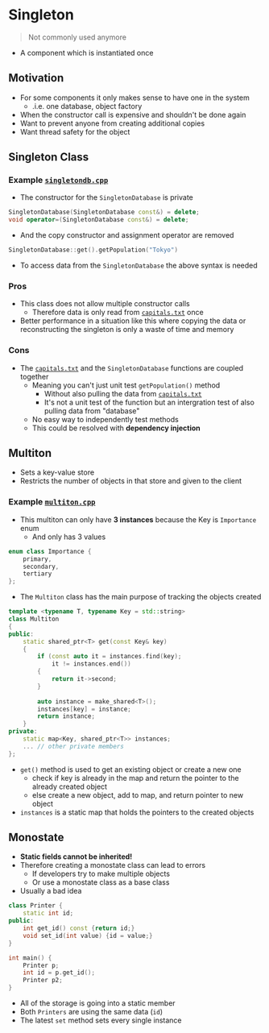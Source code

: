 # Singleton

> Not commonly used anymore
- A component which is instantiated once

## Motivation
- For some components it only makes sense to have one in the system
    - .i.e. one database, object factory
- When the constructor call is expensive and shouldn't be done again
- Want to prevent anyone from creating additional copies
- Want thread safety for the object

## Singleton Class
### Example [`singletondb.cpp`](singletondb.cpp)
- The constructor for the `SingletonDatabase` is private
```cpp
SingletonDatabase(SingletonDatabase const&) = delete;
void operator=(SingletonDatabase const&) = delete;
```
- And the copy constructor and assignment operator are removed
```cpp
SingletonDatabase::get().getPopulation("Tokyo")
```
- To access data from the `SingletonDatabase` the above syntax is needed

### Pros
- This class does not allow multiple constructor calls
    - Therefore data is only read from [`capitals.txt`](capitals.txt) once
- Better performance in a situation like this where copying the data or reconstructing the singleton is only a waste of time and memory

### Cons
- The [`capitals.txt`](capitals.txt) and the `SingletonDatabase` functions are coupled together
    - Meaning you can't just unit test `getPopulation()` method
        - Without also pulling the data from [`capitals.txt`](capitals.txt)
        - It's not a unit test of the function but an intergration test of also pulling data from "database"
    - No easy way to independently test methods 
    - This could be resolved with **dependency injection**

## Multiton 
- Sets a key-value store
- Restricts the number of objects in that store and given to the client

### Example [`multiton.cpp`](multiton.cpp)
- This multiton can only have **3 instances** because the Key is `Importance` enum
    - And only has 3 values
```cpp
enum class Importance {
    primary,
    secondary,
    tertiary
};
```
- The `Multiton` class has the main purpose of tracking the objects created
```cpp
template <typename T, typename Key = std::string>
class Multiton
{
public:
    static shared_ptr<T> get(const Key& key)
    {
        if (const auto it = instances.find(key); 
            it != instances.end()) 
        {
            return it->second;
        }
        
        auto instance = make_shared<T>();
        instances[key] = instance;
        return instance;
    }
private:
    static map<Key, shared_ptr<T>> instances;
    ... // other private members
};
```
- `get()` method is used to get an existing object or create a new one
    - check if key is already in the map and return the pointer to the already created object
    - else create a new object, add to map, and return pointer to new object
- `instances` is a static map that holds the pointers to the created objects



## Monostate
- **Static fields cannot be inherited!**
- Therefore creating a monostate class can lead to errors
    - If developers try to make multiple objects
    - Or use a monostate class as a base class
- Usually a bad idea
```cpp
class Printer {
    static int id;
public:
    int get_id() const {return id;}
    void set_id(int value) {id = value;}
}

int main() {
    Printer p;
    int id = p.get_id();
    Printer p2;
}
```
- All of the storage is going into a static member
- Both `Printers` are using the same data (`id`)
- The latest `set` method sets every single instance

